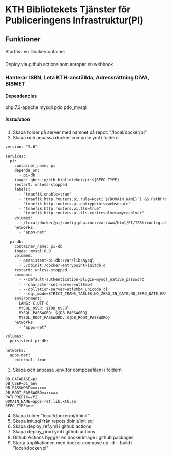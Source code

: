 # KTH Bibliotekets Tjänster för Publiceringens Infrastruktur(PI)

## Funktioner
Startas i en Dockercontainer

###
Deploy via github actions som anropar en webhook

### Hanterar ISBN, Leta KTH-anställda, Adressrättning DiVA, BIBMET

#### Dependencies
php:7.3-apache
mysqli pdo pdo_mysql


##### Installation

1.  Skapa folder på server med namnet på repot: "/local/docker/pi"
2.  Skapa och anpassa docker-compose.yml i foldern
```txt
version: "3.6"

services:
  pi:
    container_name: pi
    depends_on:
      - pi-db
    image: ghcr.io/kth-biblioteket/pi:${REPO_TYPE}
    restart: unless-stopped
    labels:
      - "traefik.enable=true"
      - "traefik.http.routers.pi.rule=Host(`${DOMAIN_NAME}`) && PathPrefix(`${PATHPREFIX}`)"
      - "traefik.http.routers.pi.entrypoints=websecure"
      - "traefik.http.routers.pi.tls=true"
      - "traefik.http.routers.pi.tls.certresolver=myresolver"
    volumes:
      - /local/docker/pi/config.php.inc:/var/www/html/PI/ISBN/config.php.inc
    networks:
      - "apps-net"

  pi-db:
    container_name: pi-db
    image: mysql:8.0
    volumes:
      - persistent-pi-db:/var/lib/mysql
      - ./dbinit:/docker-entrypoint-initdb.d
    restart: unless-stopped
    command:
      - --default-authentication-plugin=mysql_native_password
      - --character-set-server=utf8mb4
      - --collation-server=utf8mb4_unicode_ci
      - --sql_mode=STRICT_TRANS_TABLES,NO_ZERO_IN_DATE,NO_ZERO_DATE,ERROR_FOR_DIVISION_BY_ZERO,NO_ENGINE_SUBSTITUTION
    environment:
      LANG: C.UTF-8
      MYSQL_USER: ${DB_USER}
      MYSQL_PASSWORD: ${DB_PASSWORD}
      MYSQL_ROOT_PASSWORD: ${DB_ROOT_PASSWORD}
    networks:
      - "apps-net"

volumes:
  persistent-pi-db:

networks:
  apps-net:
    external: true
```

3.  Skapa och anpassa .env(för composefilen) i foldern
```
DB_DATABASE=pi
DB_USER=pi_anv
DB_PASSWORD=xxxxxx
DB_ROOT_PASSWORD=xxxxxx
PATHPREFIX=/PI
DOMAIN_NAME=apps-ref.lib.kth.se
REPO_TYPE=ref
```


4. Skapa folder "local/docker/pi/dbinit"
5. Skapa init.sql från repots dbinit/init.sql
6. Skapa deploy_ref.yml i github actions
7. Skapa deploy_prod.yml i github actions
8. Github Actions bygger en dockerimage i github packages
9. Starta applikationen med docker compose up -d --build i "local/docker/pi"





